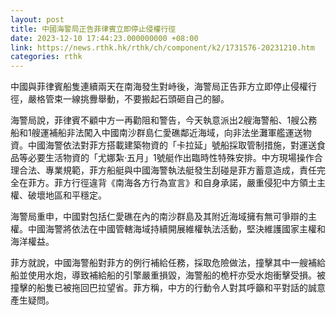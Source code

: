 ```yaml
---
layout: post
title: 中國海警局正告菲律賓立即停止侵權行徑
date: 2023-12-10 17:44:23.000000000 +08:00
link: https://news.rthk.hk/rthk/ch/component/k2/1731576-20231210.htm
categories: rthk
---
```


中國與菲律賓船隻連續兩天在南海發生對峙後，海警局正告菲方立即停止侵權行徑，嚴格管束一線挑釁舉動，不要搬起石頭砸自己的腳。

海警局說，菲律賓不顧中方一再勸阻和警告，今天執意派出2艘海警船、1艘公務船和1艘運補船非法闖入中國南沙群島仁愛礁鄰近海域，向非法坐灘軍艦運送物資。中國海警依法對菲方搭載建築物資的「卡拉延」號船採取管制措施，對運送食品等必要生活物資的「尤娜紮·五月」1號艇作出臨時性特殊安排。中方現場操作合理合法、專業規範，菲方船艇與中國海警執法艇發生刮碰是菲方蓄意造成，責任完全在菲方。菲方行徑違背《南海各方行為宣言》和自身承諾，嚴重侵犯中方領土主權、破壞地區和平穩定。

海警局重申，中國對包括仁愛礁在內的南沙群島及其附近海域擁有無可爭辯的主權。中國海警將依法在中國管轄海域持續開展維權執法活動，堅決維護國家主權和海洋權益。

菲方就說，中國海警船對菲方的例行補給任務，採取危險做法，撞擊其中一艘補給船並使用水炮，導致補給船的引擎嚴重損毀，海警船的桅杆亦受水炮衝擊受損。被撞擊的船隻已被拖回巴拉望省。菲方稱，中方的行動令人對其呼籲和平對話的誠意產生疑問。
